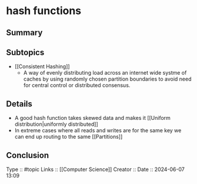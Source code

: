 # hash functions

## Summary

## Subtopics

- [[Consistent Hashing]]
	- A way of evenly distributing load across an internet wide systme of caches by   using randomly chosen partition boundaries to avoid need for central control or distributed consensus.

## Details

- A good hash function takes skewed data and makes it [[Uniform distribution|uniformly distributed]]
- In extreme cases where all reads and writes are for the same key we can end up routing to the same [[Partitions]]

## Conclusion


Type :: #topic
Links :: [[Computer Science]]
Creator ::
Date ::  2024-06-07 13:09